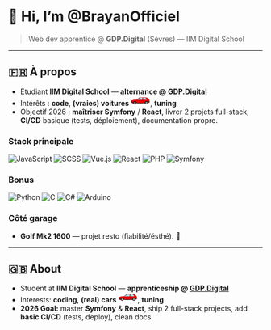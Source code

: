 # 👋 Hi, I’m @BrayanOfficiel

> Web dev apprentice @ **GDP.Digital** (Sèvres) — IIM Digital School

---

## 🇫🇷 À propos
- Étudiant **IIM Digital School** — **alternance @ [GDP.Digital](https://gdp.digital)**  
- Intérêts : **code**, **(vraies) voitures** <img src="vw2.svg" height="20px">, **tuning**  
- Objectif 2026 : **maîtriser Symfony** / **React**, livrer 2 projets full-stack, **CI/CD** basique (tests, déploiement), documentation propre.

### Stack principale
![JavaScript](https://img.shields.io/badge/-JS-F7DF1E?style=flat&logo=javascript&logoColor=black)
![SCSS](https://img.shields.io/badge/-SCSS-CC6699?style=flat&logo=sass&logoColor=white)
![Vue.js](https://img.shields.io/badge/-Vue.js-42b883?style=flat&logo=vuedotjs&logoColor=white)
![React](https://img.shields.io/badge/-React-white?style=flat&logo=react&logoColor=61DBFB)
![PHP](https://img.shields.io/badge/-PHP-777BB4?style=flat&logo=php&logoColor=white)
![Symfony](https://img.shields.io/badge/-Symfony-000000?style=flat&logo=symfony&logoColor=white)

### Bonus
![Python](https://img.shields.io/badge/-Python-3776AB?style=flat&logo=python&logoColor=white)
![C](https://img.shields.io/badge/-C-A8B9CC?style=flat&logo=c&logoColor=black)
![C#](https://img.shields.io/badge/-C%23-239120?style=flat&logo=csharp&logoColor=white)
![Arduino](https://img.shields.io/badge/-Arduino-00979D?style=flat&logo=arduino&logoColor=white)

### Côté garage
- **Golf Mk2 1600** — projet resto (fiabilité/ésthé). 🔧

---

## 🇬🇧 About
- Student at **IIM Digital School** — **apprenticeship @ [GDP.Digital](https://gdp.digital)**  
- Interests: **coding**, **(real) cars** <img src="vw2.svg" height="20px">, **tuning**  
- **2026 Goal:** master **Symfony** & **React**, ship 2 full-stack projects, add **basic CI/CD** (tests, deploy), clean docs.
